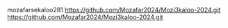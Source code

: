 mozafarsekaloo281
https://github.com/Mozafar2024/Mozi3kaloo-2024.git
https://github.com/Mozafar2024/Mozi3kaloo-2024.git
